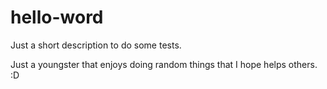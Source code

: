 # hello-word
Just a short description to do some tests.

Just a youngster that enjoys doing random things that I hope helps others. :D
